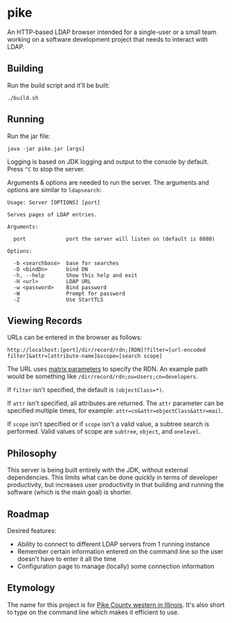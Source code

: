 # pike

An HTTP-based LDAP browser intended for a single-user or a small team working on a software development project that needs to interact with LDAP.

## Building

Run the build script and it'll be built:

    ./build.sh

## Running

Run the jar file:

    java -jar pike.jar [args]

Logging is based on JDK logging and output to the console by default. Press `^C` to stop the server.

Arguments & options are needed to run the server. The arguments and options are similar to `ldapsearch`:

```
Usage: Server [OPTIONS] [port]

Serves pages of LDAP entries.

Arguments:

  port             port the server will listen on (default is 8080)

Options:

  -b <searchbase>  base for searches
  -D <bindDn>      bind DN
  -h, --help       Show this help and exit
  -H <url>         LDAP URL
  -w <password>    Bind password
  -W               Prompt for password
  -Z               Use StartTLS
```

## Viewing Records

URLs can be entered in the browser as follows:

    http://localhost:[port]/dir/record/rdn;[RDN]?filter=[url-encoded filter]&attr=[attribute-name]&scope=[search scope]

The URL uses [matrix parameters](https://www.w3.org/DesignIssues/MatrixURIs.html) to specify the RDN. An example path would be something like `/dir/record/rdn;ou=Users;cn=developers`.

If `filter` isn't specified, the default is `(objectClass=*)`.

If `attr` isn't specified, all attributes are returned. The `attr` parameter can be specified multiple times, for example: `attr=cn&attr=objectClass&attr=mail`.

If `scope` isn't specified or if `scope` isn't a valid value, a subtree search is performed. Valid values of scope are `subtree`, `object`, and `onelevel`.

## Philosophy

This server is being built entirely with the JDK, without external dependencies. This limits what can be done quickly in terms of developer productivity, but increases user productivity in that building and running the software (which is the main goal) is shorter.

## Roadmap

Desired features:

* Ability to connect to different LDAP servers from 1 running instance
* Remember certain information entered on the command line so the user doesn't have to enter it all the time
* Configuration page to manage (locally) some connection information

## Etymology

The name for this project is for [Pike County western in Illinois](https://en.wikipedia.org/wiki/Pike_County,_Illinois). It's also short to type on the command line which makes it efficient to use.